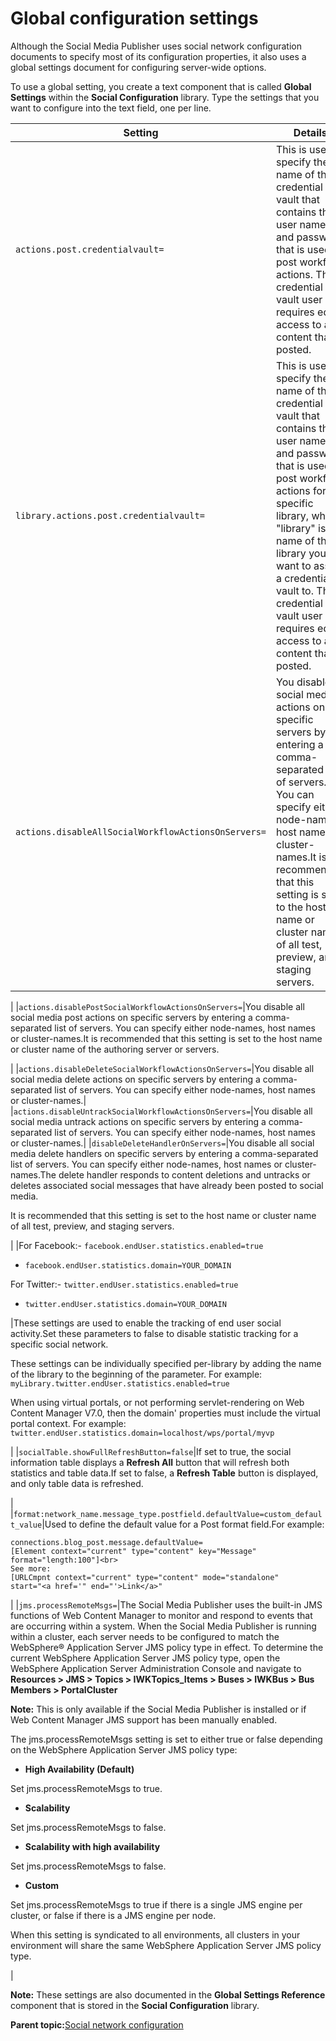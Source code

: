 # Global configuration settings 

Although the Social Media Publisher uses social network configuration documents to specify most of its configuration properties, it also uses a global settings document for configuring server-wide options.

To use a global setting, you create a text component that is called **Global Settings** within the **Social Configuration** library. Type the settings that you want to configure into the text field, one per line.

|Setting|Details|
|-------|-------|
|`actions.post.credentialvault=`|This is used to specify the name of the credential vault that contains the user name and password that is used in post workflow actions. The credential vault user requires edit access to all content that is posted.|
|`library.actions.post.credentialvault=`|This is used to specify the name of the credential vault that contains the user name and password that is used in post workflow actions for a specific library, where "library" is the name of the library you want to assign a credential vault to. The credential vault user requires edit access to all content that is posted.|
|`actions.disableAllSocialWorkflowActionsOnServers=`|You disable all social media actions on specific servers by entering a comma-separated list of servers. You can specify either node-names, host names or cluster-names.It is recommended that this setting is set to the host name or cluster name of all test, preview, and staging servers.

|
|`actions.disablePostSocialWorkflowActionsOnServers=`|You disable all social media post actions on specific servers by entering a comma-separated list of servers. You can specify either node-names, host names or cluster-names.It is recommended that this setting is set to the host name or cluster name of the authoring server or servers.

|
|`actions.disableDeleteSocialWorkflowActionsOnServers=`|You disable all social media delete actions on specific servers by entering a comma-separated list of servers. You can specify either node-names, host names or cluster-names.|
|`actions.disableUntrackSocialWorkflowActionsOnServers=`|You disable all social media untrack actions on specific servers by entering a comma-separated list of servers. You can specify either node-names, host names or cluster-names.|
|`disableDeleteHandlerOnServers=`|You disable all social media delete handlers on specific servers by entering a comma-separated list of servers. You can specify either node-names, host names or cluster-names.The delete handler responds to content deletions and untracks or deletes associated social messages that have already been posted to social media.

It is recommended that this setting is set to the host name or cluster name of all test, preview, and staging servers.

|
|For Facebook:-   `facebook.endUser.statistics.enabled=true`
-   `facebook.endUser.statistics.domain=YOUR_DOMAIN`

For Twitter:-   `twitter.endUser.statistics.enabled=true`
-   `twitter.endUser.statistics.domain=YOUR_DOMAIN`

|These settings are used to enable the tracking of end user social activity.Set these parameters to false to disable statistic tracking for a specific social network.

These settings can be individually specified per-library by adding the name of the library to the beginning of the parameter. For example: `myLibrary.twitter.endUser.statistics.enabled=true`

When using virtual portals, or not performing servlet-rendering on Web Content Manager V7.0, then the domain' properties must include the virtual portal context. For example: `twitter.endUser.statistics.domain=localhost/wps/portal/myvp`

|
|`socialTable.showFullRefreshButton=false`|If set to true, the social information table displays a **Refresh All** button that will refresh both statistics and table data.If set to false, a **Refresh Table** button is displayed, and only table data is refreshed.

|
|`format:network_name.message_type.postfield.defaultValue=custom_default_value`|Used to define the default value for a Post format field.For example:

```
connections.blog_post.message.defaultValue=
[Element context="current" type="content" key="Message" 
format="length:100"]<br>
See more: 
[URLCmpnt context="current" type="content" mode="standalone" 
start="<a href='" end="'>Link</a>"
```

|
|`jms.processRemoteMsgs=`|The Social Media Publisher uses the built-in JMS functions of Web Content Manager to monitor and respond to events that are occurring within a system. When the Social Media Publisher is running within a cluster, each server needs to be configured to match the WebSphere® Application Server JMS policy type in effect. To determine the current WebSphere Application Server JMS policy type, open the WebSphere Application Server Administration Console and navigate to **Resources \> JMS \> Topics \> IWKTopics\_Items \> Buses \> IWKBus \> Bus Members \> PortalCluster**

**Note:** This is only available if the Social Media Publisher is installed or if Web Content Manager JMS support has been manually enabled.

The jms.processRemoteMsgs setting is set to either true or false depending on the WebSphere Application Server JMS policy type:

-   **High Availability \(Default\)**

Set jms.processRemoteMsgs to true.

-   **Scalability**

Set jms.processRemoteMsgs to false.

-   **Scalability with high availability**

Set jms.processRemoteMsgs to false.

-   **Custom**

Set jms.processRemoteMsgs to true if there is a single JMS engine per cluster, or false if there is a JMS engine per node.


When this setting is syndicated to all environments, all clusters in your environment will share the same WebSphere Application Server JMS policy type.

|

**Note:** These settings are also documented in the **Global Settings Reference** component that is stored in the **Social Configuration** library.

**Parent topic:**[Social network configuration ](../wcm/wcm_sm_config_doc.md)


